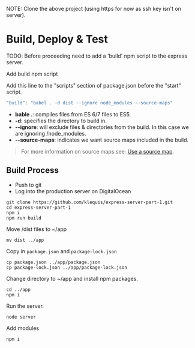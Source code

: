 NOTE: Clone the above project (using https for now as ssh key isn't on server).

# Build, Deploy & Test

TODO: Before proceeding need to add a 'build' npm script to the express server.

Add build npm script

Add this line to the "scripts" section of package.json before the "start" script.

```js
"build": "babel . -d dist --ignore node_modules --source-maps"
```

- **bable .**: compiles files from ES 6/7 files to ES5.
- **-d**: specifies the directory to build in.
- **--ignore**: will exclude files & directories from the build. In this case we are ignoring /node_modules.
- **--source-maps**: indicates we want source maps included in the build.

> For more information on source maps see: [Use a source map](https://developer.mozilla.org/en-US/docs/Tools/Debugger/How_to/Use_a_source_map).

## Build Process

- Push to git
- Log into the production server on DigitalOcean

```
git clone https://github.com/klequis/express-server-part-1.git
cd express-server-part-1
npm i
npm run build
```

Move /dist files to ~/app

```
mv dist ../app
```

Copy in `package.json` and `package-lock.json`

```
cp package.json ../app/package.json
cp package-lock.json ../app/package-lock.json
```

Change directory to ~/app and install npm packages.

```console
cd ../app
npm i
```

Run the server.

```console
node server
```


Add modules

```
npm i
```
